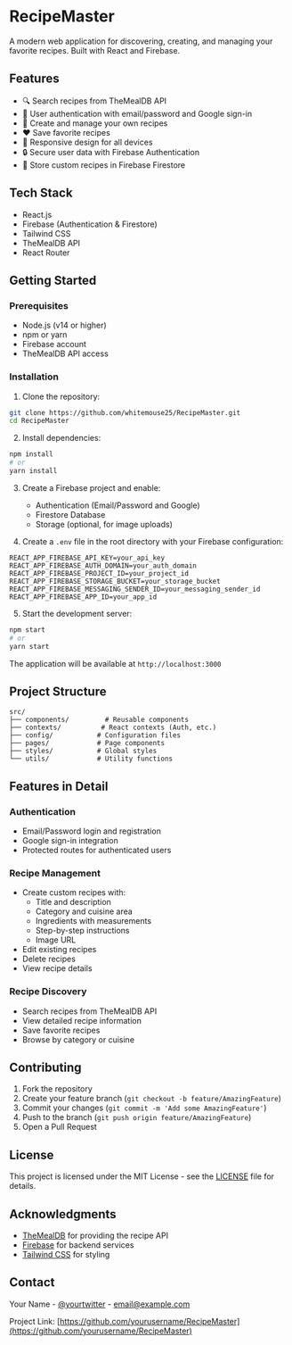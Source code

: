 # RecipeMaster

A modern web application for discovering, creating, and managing your favorite recipes. Built with React and Firebase.

## Features

- 🔍 Search recipes from TheMealDB API
- 👤 User authentication with email/password and Google sign-in
- 📝 Create and manage your own recipes
- ❤️ Save favorite recipes
- 📱 Responsive design for all devices
- 🔒 Secure user data with Firebase Authentication
- 💾 Store custom recipes in Firebase Firestore

## Tech Stack

- React.js
- Firebase (Authentication & Firestore)
- Tailwind CSS
- TheMealDB API
- React Router

## Getting Started

### Prerequisites

- Node.js (v14 or higher)
- npm or yarn
- Firebase account
- TheMealDB API access

### Installation

1. Clone the repository:
```bash
git clone https://github.com/whitemouse25/RecipeMaster.git
cd RecipeMaster
```

2. Install dependencies:
```bash
npm install
# or
yarn install
```

3. Create a Firebase project and enable:
   - Authentication (Email/Password and Google)
   - Firestore Database
   - Storage (optional, for image uploads)

4. Create a `.env` file in the root directory with your Firebase configuration:
```env
REACT_APP_FIREBASE_API_KEY=your_api_key
REACT_APP_FIREBASE_AUTH_DOMAIN=your_auth_domain
REACT_APP_FIREBASE_PROJECT_ID=your_project_id
REACT_APP_FIREBASE_STORAGE_BUCKET=your_storage_bucket
REACT_APP_FIREBASE_MESSAGING_SENDER_ID=your_messaging_sender_id
REACT_APP_FIREBASE_APP_ID=your_app_id
```

5. Start the development server:
```bash
npm start
# or
yarn start
```

The application will be available at `http://localhost:3000`

## Project Structure

```
src/
├── components/         # Reusable components
├── contexts/          # React contexts (Auth, etc.)
├── config/           # Configuration files
├── pages/            # Page components
├── styles/           # Global styles
└── utils/            # Utility functions
```

## Features in Detail

### Authentication
- Email/Password login and registration
- Google sign-in integration
- Protected routes for authenticated users

### Recipe Management
- Create custom recipes with:
  - Title and description
  - Category and cuisine area
  - Ingredients with measurements
  - Step-by-step instructions
  - Image URL
- Edit existing recipes
- Delete recipes
- View recipe details

### Recipe Discovery
- Search recipes from TheMealDB API
- View detailed recipe information
- Save favorite recipes
- Browse by category or cuisine

## Contributing

1. Fork the repository
2. Create your feature branch (`git checkout -b feature/AmazingFeature`)
3. Commit your changes (`git commit -m 'Add some AmazingFeature'`)
4. Push to the branch (`git push origin feature/AmazingFeature`)
5. Open a Pull Request

## License

This project is licensed under the MIT License - see the [LICENSE](LICENSE) file for details.

## Acknowledgments

- [TheMealDB](https://www.themealdb.com/) for providing the recipe API
- [Firebase](https://firebase.google.com/) for backend services
- [Tailwind CSS](https://tailwindcss.com/) for styling

## Contact

Your Name - [@yourtwitter](https://twitter.com/yourtwitter) - email@example.com

Project Link: [https://github.com/yourusername/RecipeMaster](https://github.com/yourusername/RecipeMaster)
